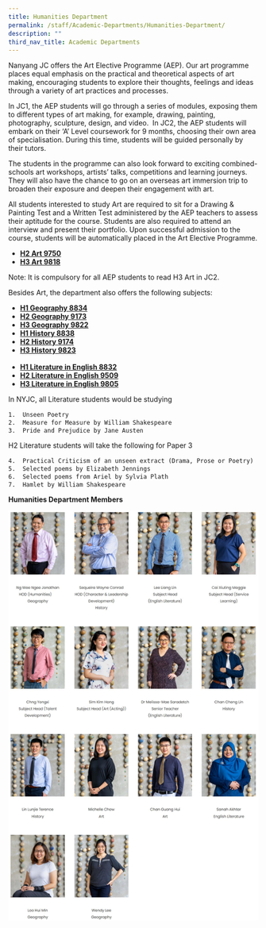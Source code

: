 ```yaml
---
title: Humanities Department
permalink: /staff/Academic-Departments/Humanities-Department/
description: ""
third_nav_title: Academic Departments
---
```

Nanyang JC offers the Art Elective Programme (AEP). Our art programme places equal emphasis on the practical and theoretical aspects of art making, encouraging students to explore their thoughts, feelings and ideas through a variety of art practices and processes.

In JC1, the AEP students will go through a series of modules, exposing them to different types of art making, for example, drawing, painting, photography, sculpture, design, and video.  In JC2, the AEP students will embark on their ‘A’ Level coursework for 9 months, choosing their own area of specialisation. During this time, students will be guided personally by their tutors.

The students in the programme can also look forward to exciting combined-schools art workshops, artists’ talks, competitions and learning journeys. They will also have the chance to go on an overseas art immersion trip to broaden their exposure and deepen their engagement with art.

All students interested to study Art are required to sit for a Drawing & Painting Test and a Written Test administered by the AEP teachers to assess their aptitude for the course. Students are also required to attend an interview and present their portfolio. Upon successful admission to the course, students will be automatically placed in the Art Elective Programme.

*   **[H2 Art 9750](https://www.seab.gov.sg/docs/default-source/national-examinations/syllabus/alevel/2021syllabus/9750_y21_sy.pdf)**
*   **[H3 Art 9818](https://www.seab.gov.sg/docs/default-source/national-examinations/syllabus/alevel/2021syllabus/9818_y21_sy.pdf)**

Note: It is compulsory for all AEP students to read H3 Art in JC2.

Besides Art, the department also offers the following subjects:

*   **[H1 Geography 8834](https://www.moe.gov.sg/-/media/files/post-secondary/syllabuses/humanities/2023-h1-geography.ashx?la=en&hash=59454864B27CC12ACA395E2F5A32B15D21462AC0)**
*   **[H2 Geography 9173](https://www.moe.gov.sg/-/media/files/post-secondary/syllabuses/humanities/2023-h2-geography.ashx?la=en&hash=07B60FD69B25989817E29079E9173EC68AE764B9)**
*   **[H3 Geography 9822](https://www.seab.gov.sg/docs/default-source/national-examinations/syllabus/alevel/2024syllabus/9822_y24_sy.pdf)**
*   **[H1 History 8838](https://www.seab.gov.sg/docs/default-source/national-examinations/syllabus/alevel/2024syllabus/8838_y24_sy.pdf)**
*   **[H2 History 9174](https://www.seab.gov.sg/docs/default-source/national-examinations/syllabus/alevel/2024syllabus/9174_y24_sy.pdf)**
*   **[H3 History 9823](https://www.seab.gov.sg/docs/default-source/national-examinations/syllabus/alevel/2024syllabus/9823_y24_sy.pdf)**
<br><br>
*   **[H1 Literature in English 8832](https://www.seab.gov.sg/docs/default-source/national-examinations/syllabus/alevel/2021syllabus/8832_y21_sy.pdf)**  
*   **[H2 Literature in English 9509](https://www.seab.gov.sg/docs/default-source/national-examinations/syllabus/alevel/2021syllabus/9509_y21_sy.pdf)**
*   **[H3 Literature in English 9805](https://www.seab.gov.sg/docs/default-source/national-examinations/syllabus/alevel/2021syllabus/9805_y21_sy_SchoolCandidates.pdf)** 

In NYJC, all Literature students would be studying

    1.  Unseen Poetry
    2.  Measure for Measure by William Shakespeare
    3.  Pride and Prejudice by Jane Austen

H2 Literature students will take the following for Paper 3

    4.  Practical Criticism of an unseen extract (Drama, Prose or Poetry)
    5.  Selected poems by Elizabeth Jennings
    6.  Selected poems from Ariel by Sylvia Plath
    7.  Hamlet by William Shakespeare

**Humanities Department Members**

![Humanities Department Staff](/images/Humans%201.jpg)